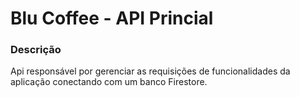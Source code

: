 # Blu Coffee - API Princial

### Descrição

Api responsável por gerenciar as requisições de funcionalidades da aplicação conectando com um banco Firestore.
